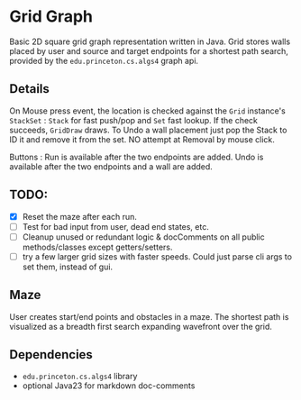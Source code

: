 # Grid Graph 

Basic 2D square grid graph representation written in Java. 
Grid stores walls placed by user and source and target endpoints for a shortest path search, provided by the `edu.princeton.cs.algs4` graph api.

## Details
On Mouse press event, the location is checked against the `Grid` instance's `StackSet` :
 `Stack` for fast push/pop and `Set` fast lookup. If the check succeeds, `GridDraw` draws.
To Undo a wall placement just pop the Stack to ID it and remove it from the set. NO attempt at Removal by mouse click.

Buttons :
 Run is available after the two endpoints are added.
 Undo is available after the two endpoints and a wall are added.

 ## TODO:

- [x] Reset the maze after each run.
- [ ] Test for bad input from user, dead end states, etc.
- [ ] Cleanup unused or redundant logic & docComments on all public methods/classes except getters/setters.
- [ ] try a few larger grid sizes with faster speeds. Could just parse cli args to set them, instead of gui.

## Maze
 User creates start/end points and obstacles in a maze. The shortest path is visualized as a breadth first search expanding wavefront over the grid.
## Dependencies

- `edu.princeton.cs.algs4` library
- optional Java23 for markdown doc-comments
